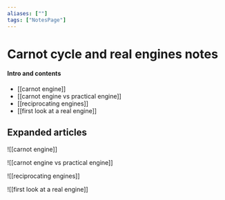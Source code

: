 ```yaml
---
aliases: [""]
tags: ["NotesPage"]
---
```


# Carnot cycle and real engines notes

#### Intro and contents
- [[carnot engine]]
- [[carnot engine vs practical engine]]
- [[reciprocating engines]]
- [[first look at a real engine]]


## Expanded articles
![[carnot engine]]

![[carnot engine vs practical engine]]

![[reciprocating engines]]

![[first look at a real engine]]